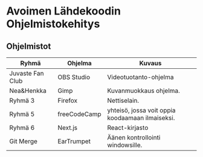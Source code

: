 # Avoimen Lähdekoodin Ohjelmistokehitys

## Ohjelmistot

| Ryhmä               | Ohjelma         | Kuvaus                                          |
|---------------------|-----------------|-------------------------------------------------|
| Juvaste Fan Club    | OBS Studio      | Videotuotanto-ohjelma                           |
| Nea&Henkka          | Gimp            | Kuvanmuokkaus ohjelma.                          |
| Ryhmä 3             | Firefox         | Nettiselain.                                    |
| Ryhmä 5             | freeCodeCamp    | yhteisö, jossa voit oppia koodaamaan ilmaiseksi.|
| Ryhmä 6             | Next.js         | React-kirjasto                                  |
| Git Merge           | EarTrumpet      | Äänen kontrollointi windowsille.                |
